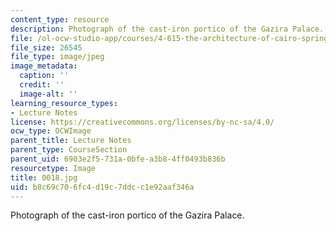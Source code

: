 ```yaml
---
content_type: resource
description: Photograph of the cast-iron portico of the Gazira Palace.
file: /ol-ocw-studio-app/courses/4-615-the-architecture-of-cairo-spring-2002/b8c69c706fc4d19c7ddcc1e92aaf346a_0018.jpg
file_size: 26545
file_type: image/jpeg
image_metadata:
  caption: ''
  credit: ''
  image-alt: ''
learning_resource_types:
- Lecture Notes
license: https://creativecommons.org/licenses/by-nc-sa/4.0/
ocw_type: OCWImage
parent_title: Lecture Notes
parent_type: CourseSection
parent_uid: 6903e2f5-731a-0bfe-a3b8-4ff0493b836b
resourcetype: Image
title: 0018.jpg
uid: b8c69c70-6fc4-d19c-7ddc-c1e92aaf346a
---
```

Photograph of the cast-iron portico of the Gazira Palace.